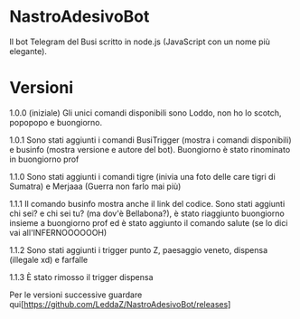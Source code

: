 # NastroAdesivoBot
Il bot Telegram del Busi scritto in node.js (JavaScript con un nome più elegante).

# Versioni
1.0.0 (iniziale)
Gli unici comandi disponibili sono Loddo, non ho lo scotch, popopopo e buongiorno.

1.0.1
Sono stati aggiunti i comandi BusiTrigger (mostra i comandi disponibili) e businfo (mostra versione e autore del bot). Buongiorno è stato rinominato in buongiorno prof

1.1.0
Sono stati aggiunti i comandi tigre (inivia una foto delle care tigri di Sumatra) e Merjaaa (Guerra non farlo mai più)

1.1.1
Il comando businfo mostra anche il link del codice. Sono stati aggiunti chi sei? e chi sei tu? (ma dov'è Bellabona?), è stato riaggiunto buongiorno insieme a buongiorno prof ed è stato aggiunto il comando salute (se lo dici vai all'INFERNOOOOOOH)

1.1.2
Sono stati aggiunti i trigger punto Z, paesaggio veneto, dispensa (illegale xd) e farfalle

1.1.3
È stato rimosso il trigger dispensa

Per le versioni successive guardare qui[https://github.com/LeddaZ/NastroAdesivoBot/releases]
